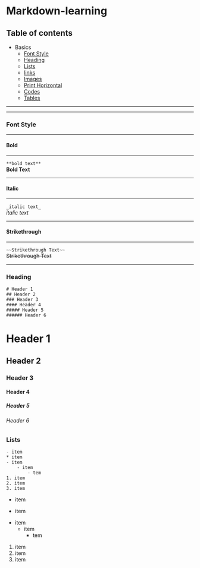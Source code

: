 # Markdown-learning

## Table of contents

- Basics
  - [Font Style](#Font-Style)
  - [Heading](#Heading)
  - [Lists](#Lists)
  - [links](#)
  - [Images](#)
  - [Print Horizontal](#)
  - [Codes](#)
  - [Tables](#)


---
---

### Font Style

---

#### Bold

---
`**bold text**`  
**Bold Text**

---

#### Italic

---
`_italic text_`  
_italic text_

---

#### Strikethrough

---
`~~Strikethrough Text~~`  
~~Strikethrough Text~~

---

### Heading

```
# Header 1
## Header 2
### Header 3
#### Header 4
##### Header 5
###### Header 6
```

# Header 1

## Header 2

### Header 3

#### Header 4

##### Header 5

###### Header 6

### Lists

```
- item
* item
- item 
    - item
        - tem
1. item
2. item
3. item
```

- item
* item

- item 
    - item
        - tem

1. item
2. item
3. item
